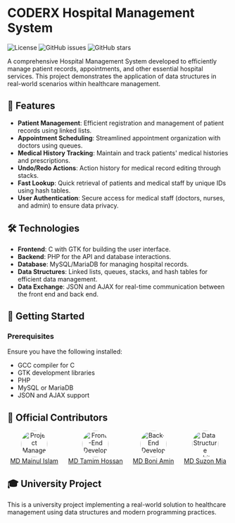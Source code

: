 # CODERX Hospital Management System

![License](https://img.shields.io/badge/license-GNU%20General%20Public%20License%20v3.0-blue.svg) ![GitHub issues](https://img.shields.io/github/issues/mdsuzon-hub/CODERX_Hospital-Management-System.svg) ![GitHub stars](https://img.shields.io/github/stars/mdsuzon-hub/CODERX_Hospital-Management-System.svg)

A comprehensive Hospital Management System developed to efficiently manage patient records, appointments, and other essential hospital services. This project demonstrates the application of data structures in real-world scenarios within healthcare management.

## 📌 Features

- **Patient Management**: Efficient registration and management of patient records using linked lists.
- **Appointment Scheduling**: Streamlined appointment organization with doctors using queues.
- **Medical History Tracking**: Maintain and track patients' medical histories and prescriptions.
- **Undo/Redo Actions**: Action history for medical record editing through stacks.
- **Fast Lookup**: Quick retrieval of patients and medical staff by unique IDs using hash tables.
- **User Authentication**: Secure access for medical staff (doctors, nurses, and admin) to ensure data privacy.

## 🛠 Technologies

- **Frontend**: C with GTK for building the user interface.
- **Backend**: PHP for the API and database interactions.
- **Database**: MySQL/MariaDB for managing hospital records.
- **Data Structures**: Linked lists, queues, stacks, and hash tables for efficient data management.
- **Data Exchange**: JSON and AJAX for real-time communication between the front end and back end.

## 🚀 Getting Started

### Prerequisites

Ensure you have the following installed:

- GCC compiler for C
- GTK development libraries
- PHP
- MySQL or MariaDB
- JSON and AJAX support

## 👥 Official Contributors

<div style="display: flex; justify-content: space-around; flex-wrap: wrap; gap: 10px;">

  <div style="text-align: center;">
    <a href="https://github.com/username1">
      <img src="https://github.com/Mainul-Tarif.png?s=60" alt="Project Manager" style="border-radius: 50%; width: 60px; height: 60px;">
      <br>
      MD Mainul Islam
    </a>
  </div>

  <div style="text-align: center;">
    <a href="https://github.com/username2">
      <img src="https://github.com/Tamim3110.png?s=60" alt="Front-End Developer" style="border-radius: 50%; width: 60px; height: 60px;">
      <br>
      MD Tamim Hossan
    </a>
  </div>

  <div style="text-align: center;">
    <a href="https://github.com/username3">
      <img src="https://github.com/Boni694.png?s=60" alt="Back-End Developer" style="border-radius: 50%; width: 60px; height: 60px;">
      <br>
      MD Boni Amin 
    </a>
  </div>

  <div style="text-align: center;">
    <a href="https://github.com/username4">
      <img src="https://github.com/mdsuzon-hub.png?s=60" alt="Data Structure Architect" style="border-radius: 50%; width: 60px; height: 60px;">
      <br>
      MD Suzon Mia
    </a>
  </div>

</div>






## 🎓 University Project

This is a university project implementing a real-world solution to healthcare management using data structures and modern programming practices.


